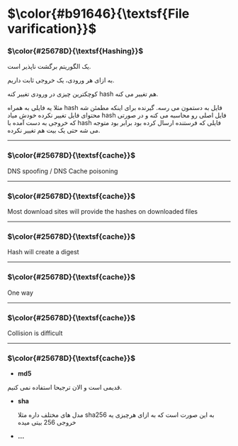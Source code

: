 $\color{#b91646}{\textsf{File varification}}$
=============================================

### $\color{#25678D}{\textsf{Hashing}}$

یک الگوریتم برگشت ناپذیر است.

به ازای هر ورودی، یک خروجی ثابت داریم.

کوچکترین چیزی در ورودی تغییر کنه hash هم تغییر می کنه.

مثلا یه فایلی به همراه hash فایل به دستمون می رسه. گیرنده برای اینکه مطمئن شه محتوای فایل تغییر نکرده خودش میاد hash فایل اصلی رو محاسبه می کنه و در صورتی که خروجی به دست آمده با hash فایلی که فرستنده ارسال کرده بود برابر بود متوجه می شه حتی یک بیت هم تغییر نکرده.

______________________
### $\color{#25678D}{\textsf{cache}}$
DNS spoofing / DNS Cache poisoning


__________________________
### $\color{#25678D}{\textsf{cache}}$
Most download sites will provide the hashes on downloaded files

__________________________
### $\color{#25678D}{\textsf{cache}}$
Hash will create a digest

____________________
### $\color{#25678D}{\textsf{cache}}$
One way

______________________
### $\color{#25678D}{\textsf{cache}}$
Collision is difficult


___________________________
### $\color{#25678D}{\textsf{cache}}$

- **md5**

قدیمی است و الان ترجیحا استفاده نمی کنیم.

- **sha**

  مدل های مختلف داره مثلا sha256 به این صورت است که به ازای هرچیزی یه خروجی 256 بیتی میده
  
- **...**

 
